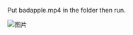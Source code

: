 Put badapple.mp4 in the folder then run.


![图片](https://github.com/user-attachments/assets/fff72d3d-a67b-4e88-b446-7fe47f34e9dc)
